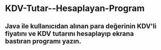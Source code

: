 # KDV-Tutar--Hesaplayan-Program
## Java ile kullanıcıdan alınan para değerinin KDV'li fiyatını ve KDV tutarını hesaplayıp ekrana bastıran programı yazın.
